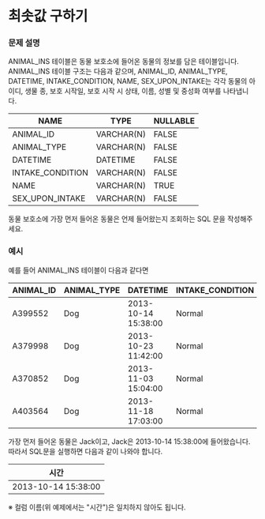 # 최솟값 구하기  

### 문제 설명 
ANIMAL_INS 테이블은 동물 보호소에 들어온 동물의 정보를 담은 테이블입니다. ANIMAL_INS 테이블 구조는 다음과 같으며, ANIMAL_ID, ANIMAL_TYPE, DATETIME, INTAKE_CONDITION, NAME, SEX\_UPON\_INTAKE는 각각 동물의 아이디, 생물 종, 보호 시작일, 보호 시작 시 상태, 이름, 성별 및 중성화 여부를 나타냅니다.

| NAME | TYPE | NULLABLE |
|------|------|----------|
|ANIMAL_ID| VARCHAR(N)|FALSE|
|ANIMAL_TYPE|VARCHAR(N)|FALSE|
|DATETIME|DATETIME|FALSE|
|INTAKE_CONDITION|VARCHAR(N)|FALSE|
|NAME|VARCHAR(N)|TRUE|
|SEX_UPON_INTAKE|VARCHAR(N)|FALSE|

동물 보호소에 가장 먼저 들어온 동물은 언제 들어왔는지 조회하는 SQL 문을 작성해주세요. 

### 예시 
예를 들어 ANIMAL_INS 테이블이 다음과 같다면
    
| ANIMAL_ID | ANIMAL_TYPE | DATETIME  | INTAKE_CONDITION | NAME    | SEX_UPON_INTAKE |
|-----------|------------|------------|-----------------------|----------|------------------------|
| A399552 | Dog              | 2013-10-14 15:38:00 | Normal                 | Jack      | Neutered Male           |
| A379998 | Dog              | 2013-10-23 11:42:00 | Normal                 | Disciple | Intact Male                |
| A370852 | Dog              | 2013-11-03 15:04:00 | Normal                 | Katie     | Spayed Female           |
| A403564 | Dog              | 2013-11-18 17:03:00 | Normal                 | Anna     | Spayed Female           |

가장 먼저 들어온 동물은 Jack이고, Jack은 2013-10-14 15:38:00에 들어왔습니다. 따라서 SQL문을 실행하면 다음과 같이 나와야 합니다. 

| 시간                |
|------------------------|
| 2013-10-14 15:38:00 |
※ 컬럼 이름(위 예제에서는 "시간")은 일치하지 않아도 됩니다.